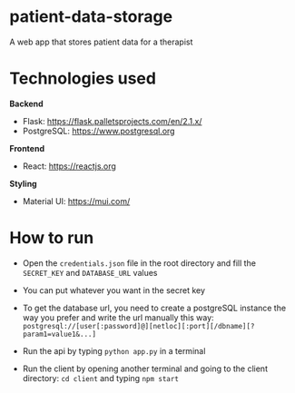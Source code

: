 # patient-data-storage
A web app that stores patient data for a therapist

# Technologies used
<b>Backend</b>
- Flask: https://flask.palletsprojects.com/en/2.1.x/
- PostgreSQL: https://www.postgresql.org

<b>Frontend</b>
- React: https://reactjs.org

<b>Styling</b>
- Material UI: https://mui.com/

# How to run
- Open the ```credentials.json``` file in the root directory and fill the ```SECRET_KEY``` and ```DATABASE_URL``` values

- You can put whatever you want in the secret key
- To get the database url, you need to create a postgreSQL instance the way you prefer and write the url manually this way: ```postgresql://[user[:password]@][netloc][:port][/dbname][?param1=value1&...]```

- Run the api by typing ```python app.py``` in a terminal
- Run the client by opening another terminal and going to the client directory: ```cd client``` and typing ```npm start```
